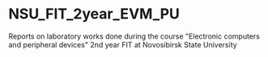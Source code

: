 # NSU_FIT_2year_EVM_PU
Reports on laboratory works done during the course "Electronic computers and peripheral devices" 2nd year FIT at Novosibirsk State University
